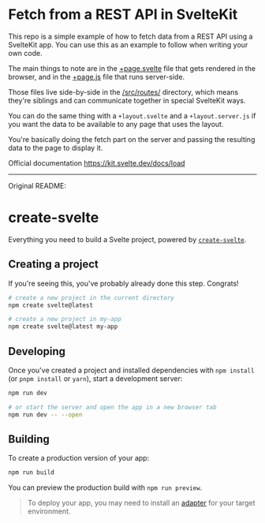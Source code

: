 # Fetch from a REST API in SvelteKit

This repo is a simple example of how to fetch data from a REST API using a SvelteKit app. You can use this as an example to follow when writing your own code.

The main things to note are in the [+page.svelte](https://github.com/eallenOP/sveltekit-fetch-demo/blob/main/src/routes/%2Bpage.svelte) file that gets rendered in the browser, and in the [+page.js](https://github.com/eallenOP/sveltekit-fetch-demo/blob/main/src/routes/%2Bpage.js) file that runs server-side.

Those files live side-by-side in the [/src/routes/](https://github.com/eallenOP/sveltekit-fetch-demo/tree/main/src/routes) directory, which means they're siblings and can communicate together in special SvelteKit ways.

You can do the same thing with a `+layout.svelte` and a `+layout.server.js` if you want the data to be available to any page that uses the layout.

You're basically doing the fetch part on the server and passing the resulting data to the page to display it.

Official documentation https://kit.svelte.dev/docs/load

---

Original README:

# create-svelte

Everything you need to build a Svelte project, powered by [`create-svelte`](https://github.com/sveltejs/kit/tree/master/packages/create-svelte).

## Creating a project

If you're seeing this, you've probably already done this step. Congrats!

```bash
# create a new project in the current directory
npm create svelte@latest

# create a new project in my-app
npm create svelte@latest my-app
```

## Developing

Once you've created a project and installed dependencies with `npm install` (or `pnpm install` or `yarn`), start a development server:

```bash
npm run dev

# or start the server and open the app in a new browser tab
npm run dev -- --open
```

## Building

To create a production version of your app:

```bash
npm run build
```

You can preview the production build with `npm run preview`.

> To deploy your app, you may need to install an [adapter](https://kit.svelte.dev/docs/adapters) for your target environment.
